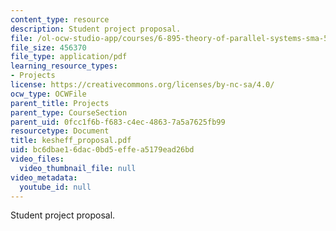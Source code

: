 ```yaml
---
content_type: resource
description: Student project proposal.
file: /ol-ocw-studio-app/courses/6-895-theory-of-parallel-systems-sma-5509-fall-2003/bc6dbae16dac0bd5effea5179ead26bd_kesheff_proposal.pdf
file_size: 456370
file_type: application/pdf
learning_resource_types:
- Projects
license: https://creativecommons.org/licenses/by-nc-sa/4.0/
ocw_type: OCWFile
parent_title: Projects
parent_type: CourseSection
parent_uid: 0fcc1f6b-f683-c4ec-4863-7a5a7625fb99
resourcetype: Document
title: kesheff_proposal.pdf
uid: bc6dbae1-6dac-0bd5-effe-a5179ead26bd
video_files:
  video_thumbnail_file: null
video_metadata:
  youtube_id: null
---
```

Student project proposal.
